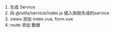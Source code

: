 1. 生成 Service
2. 向 @/utils/service/index.js 插入刚刚生成的service
3. views 添加 index.vue, form.vue
4. route 添加 数据
